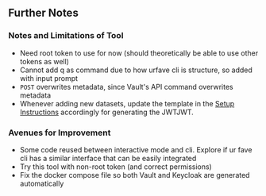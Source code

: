 ## Further Notes

### Notes and Limitations of Tool
- Need root token to use for now (should theoretically be able to use other tokens as well)
- Cannot add q as command due to how urfave cli is structure, so added with input prompt
- `POST` overwrites metadata, since Vault's API command overwrites metadata
- Whenever adding new datasets, update the template in the [Setup Instructions](https://candig.atlassian.net/wiki/spaces/CA/pages/623116353/Authorisation+-+Vault+helper+tool) accordingly for generating the JWTJWT.

### Avenues for Improvement
- Some code reused between interactive mode and cli. Explore if ur fave cli has a similar interface that can be easily integrated
- Try this tool with non-root token (and correct permissions)
- Fix the docker compose file so both Vault and Keycloak are generated automatically